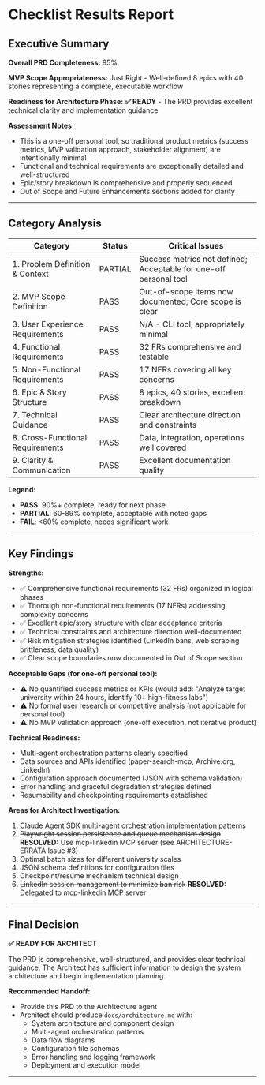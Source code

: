 # Checklist Results Report

## Executive Summary

**Overall PRD Completeness:** 85%

**MVP Scope Appropriateness:** Just Right - Well-defined 8 epics with 40 stories representing a complete, executable workflow

**Readiness for Architecture Phase:** **✅ READY** - The PRD provides excellent technical clarity and implementation guidance

**Assessment Notes:**
- This is a one-off personal tool, so traditional product metrics (success metrics, MVP validation approach, stakeholder alignment) are intentionally minimal
- Functional and technical requirements are exceptionally detailed and well-structured
- Epic/story breakdown is comprehensive and properly sequenced
- Out of Scope and Future Enhancements sections added for clarity

---

## Category Analysis

| Category                         | Status  | Critical Issues |
| -------------------------------- | ------- | --------------- |
| 1. Problem Definition & Context  | PARTIAL | Success metrics not defined; Acceptable for one-off personal tool |
| 2. MVP Scope Definition          | PASS    | Out-of-scope items now documented; Core scope is clear |
| 3. User Experience Requirements  | PASS    | N/A - CLI tool, appropriately minimal |
| 4. Functional Requirements       | PASS    | 32 FRs comprehensive and testable |
| 5. Non-Functional Requirements   | PASS    | 17 NFRs covering all key concerns |
| 6. Epic & Story Structure        | PASS    | 8 epics, 40 stories, excellent breakdown |
| 7. Technical Guidance            | PASS    | Clear architecture direction and constraints |
| 8. Cross-Functional Requirements | PASS    | Data, integration, operations well covered |
| 9. Clarity & Communication       | PASS    | Excellent documentation quality |

**Legend:**
- **PASS**: 90%+ complete, ready for next phase
- **PARTIAL**: 60-89% complete, acceptable with noted gaps
- **FAIL**: <60% complete, needs significant work

---

## Key Findings

**Strengths:**
- ✅ Comprehensive functional requirements (32 FRs) organized in logical phases
- ✅ Thorough non-functional requirements (17 NFRs) addressing complexity concerns
- ✅ Excellent epic/story structure with clear acceptance criteria
- ✅ Technical constraints and architecture direction well-documented
- ✅ Risk mitigation strategies identified (LinkedIn bans, web scraping brittleness, data quality)
- ✅ Clear scope boundaries now documented in Out of Scope section

**Acceptable Gaps (for one-off personal tool):**
- ⚠️ No quantified success metrics or KPIs (would add: "Analyze target university within 24 hours, identify 10+ high-fitness labs")
- ⚠️ No formal user research or competitive analysis (not applicable for personal tool)
- ⚠️ No MVP validation approach (one-off execution, not iterative product)

**Technical Readiness:**
- Multi-agent orchestration patterns clearly specified
- Data sources and APIs identified (paper-search-mcp, Archive.org, LinkedIn)
- Configuration approach documented (JSON with schema validation)
- Error handling and graceful degradation strategies defined
- Resumability and checkpointing requirements established

**Areas for Architect Investigation:**
1. Claude Agent SDK multi-agent orchestration implementation patterns
2. ~~Playwright session persistence and queue mechanism design~~ **RESOLVED:** Use mcp-linkedin MCP server (see ARCHITECTURE-ERRATA Issue #3)
3. Optimal batch sizes for different university scales
4. JSON schema definitions for configuration files
5. Checkpoint/resume mechanism technical design
6. ~~LinkedIn session management to minimize ban risk~~ **RESOLVED:** Delegated to mcp-linkedin MCP server

---

## Final Decision

**✅ READY FOR ARCHITECT**

The PRD is comprehensive, well-structured, and provides clear technical guidance. The Architect has sufficient information to design the system architecture and begin implementation planning.

**Recommended Handoff:**
- Provide this PRD to the Architecture agent
- Architect should produce `docs/architecture.md` with:
  - System architecture and component design
  - Multi-agent orchestration patterns
  - Data flow diagrams
  - Configuration file schemas
  - Error handling and logging framework
  - Deployment and execution model

---
